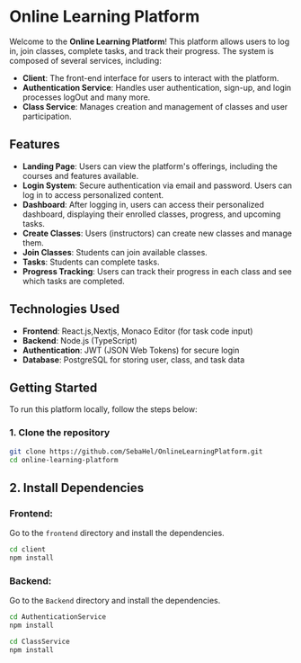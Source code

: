 # Online Learning Platform

Welcome to the **Online Learning Platform**! This platform allows users to log in, join classes, complete tasks, and track their progress. The system is composed of several services, including:

- **Client**: The front-end interface for users to interact with the platform.
- **Authentication Service**: Handles user authentication, sign-up, and login processes logOut and many more.
- **Class Service**: Manages creation and management of classes and user participation.

## Features

- **Landing Page**: Users can view the platform's offerings, including the courses and features available.
- **Login System**: Secure authentication via email and password. Users can log in to access personalized content.
- **Dashboard**: After logging in, users can access their personalized dashboard, displaying their enrolled classes, progress, and upcoming tasks.
- **Create Classes**: Users (instructors) can create new classes and manage them.
- **Join Classes**: Students can join available classes.
- **Tasks**: Students can complete tasks.
- **Progress Tracking**: Users can track their progress in each class and see which tasks are completed.

## Technologies Used

- **Frontend**: React.js,Nextjs, Monaco Editor (for task code input)
- **Backend**: Node.js (TypeScript)
- **Authentication**: JWT (JSON Web Tokens) for secure login
- **Database**:  PostgreSQL for storing user, class, and task data

## Getting Started

To run this platform locally, follow the steps below:

### 1. Clone the repository

```bash
git clone https://github.com/SebaHel/OnlineLearningPlatform.git
cd online-learning-platform
```
## 2. Install Dependencies

### Frontend:
Go to the `frontend` directory and install the dependencies.

```bash
cd client
npm install
```
### Backend:
Go to the `Backend` directory and install the dependencies.

```bash
cd AuthenticationService
npm install
```
```bash
cd ClassService
npm install
```
